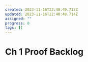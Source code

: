 ```yaml
---
created: 2023-11-16T22:40:49.717Z
updated: 2023-11-16T22:40:49.714Z
assigned: ""
progress: 0
tags: []
---
```


# Ch 1 Proof Backlog
